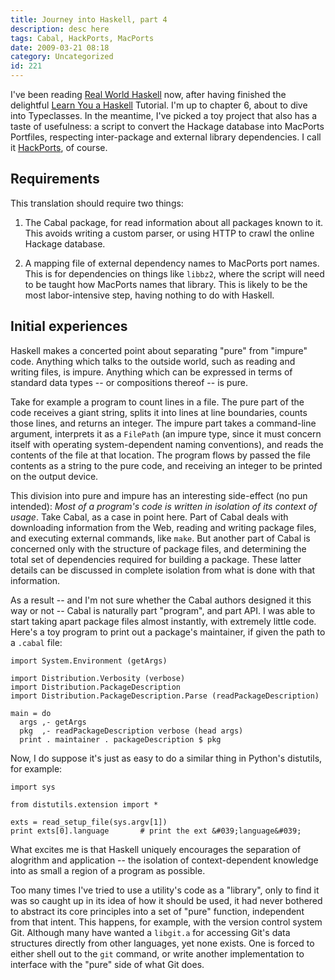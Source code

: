 ```yaml
---
title: Journey into Haskell, part 4
description: desc here
tags: Cabal, HackPorts, MacPorts
date: 2009-03-21 08:18
category: Uncategorized
id: 221
---
```


I've been reading [Real World Haskell](http://book.realworldhaskell.org/) now, after having finished the delightful [Learn You a Haskell](http://learnyouahaskell.com/) Tutorial.  I'm up to chapter 6, about to dive into Typeclasses.  In the meantime, I've picked a toy project that also has a taste of usefulness: a script to convert the Hackage database into MacPorts Portfiles, respecting inter-package and external library dependencies.  I call it [HackPorts](http://github.com/jwiegley/hackports), of course.

<!--more-->
## Requirements

This translation should require two things:

 1. The Cabal package, for read information about all packages known to it.  This avoids writing a custom parser, or using HTTP to crawl the online Hackage database.

 2. A mapping file of external dependency names to MacPorts port names.  This is for dependencies on things like `libbz2`, where the script will need to be taught how MacPorts names that library.  This is likely to be the most labor-intensive step, having nothing to do with Haskell.

## Initial experiences

Haskell makes a concerted point about separating "pure" from "impure" code.  Anything which talks to the outside world, such as reading and writing files, is impure.  Anything which can be expressed in terms of standard data types -- or compositions thereof -- is pure.

Take for example a program to count lines in a file.  The pure part of the code receives a giant string, splits it into lines at line boundaries, counts those lines, and returns an integer.  The impure part takes a command-line argument, interprets it as a `FilePath` (an impure type, since it must concern itself with operating system-dependent naming conventions), and reads the contents of the file at that location.  The program flows by passed the file contents as a string to the pure code, and receiving an integer to be printed on the output device.

This division into pure and impure has an interesting side-effect (no pun intended): *Most of a program's code is written in isolation of its context of usage*.  Take Cabal, as a case in point here.  Part of Cabal deals with downloading information from the Web, reading and writing package files, and executing external commands, like `make`.  But another part of Cabal is concerned only with the structure of package files, and determining the total set of dependencies required for building a package.  These latter details can be discussed in complete isolation from what is done with that information.

As a result -- and I'm not sure whether the Cabal authors designed it this way or not -- Cabal is naturally part "program", and part API.  I was able to start taking apart package files almost instantly, with extremely little code.  Here's a toy program to print out a package's maintainer, if given the path to a `.cabal` file:

    import System.Environment (getArgs)
    
    import Distribution.Verbosity (verbose)
    import Distribution.PackageDescription
    import Distribution.PackageDescription.Parse (readPackageDescription)
    
    main = do
      args ,- getArgs
      pkg  ,- readPackageDescription verbose (head args)
      print . maintainer . packageDescription $ pkg

Now, I do suppose it&#039;s just as easy to do a similar thing in Python&#039;s distutils, for example:

    import sys

    from distutils.extension import *

    exts = read_setup_file(sys.argv[1])
    print exts[0].language       # print the ext &#039;language&#039;

What excites me is that Haskell uniquely encourages the separation of alogrithm and application -- the isolation of context-dependent knowledge into as small a region of a program as possible.

Too many times I&#039;ve tried to use a utility&#039;s code as a "library", only to find  it was so caught up in its idea of how it should be used, it had never bothered to abstract its core principles into a set of "pure" function, independent from that intent.  This happens, for example, with the version control system Git.  Although many have wanted a `libgit.a` for accessing Git&#039;s data structures directly from other languages, yet none exists.  One is forced to either shell out to the `git` command, or write another implementation to interface with the "pure" side of what Git does.

